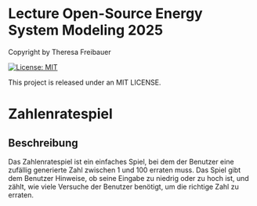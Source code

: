 # Lecture Open-Source Energy System Modeling 2025

Copyright by Theresa Freibauer

[![License: MIT](https://img.shields.io/badge/License-MIT-yellow.svg)](https://opensource.org/licenses/MIT)

This project is released under an MIT LICENSE.

# Zahlenratespiel

## Beschreibung
Das Zahlenratespiel ist ein einfaches Spiel, bei dem der Benutzer eine zufällig generierte Zahl zwischen 1 und 100 erraten muss. Das Spiel gibt dem Benutzer Hinweise, ob seine Eingabe zu niedrig oder zu hoch ist, und zählt, wie viele Versuche der Benutzer benötigt, um die richtige Zahl zu erraten.